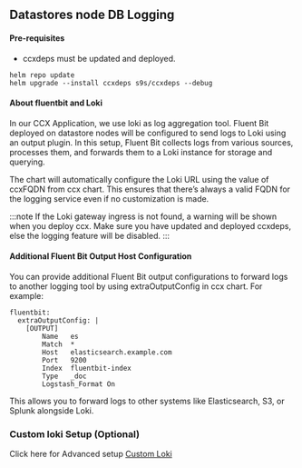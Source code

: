 ## Datastores node DB Logging
#### Pre-requisites

* ccxdeps must be updated and deployed.
```
helm repo update
helm upgrade --install ccxdeps s9s/ccxdeps --debug
```

#### About fluentbit and Loki
In our CCX Application, we use loki as log aggregation tool. 
Fluent Bit deployed on datastore nodes will be configured to send logs to Loki using an output plugin. In this setup, Fluent Bit collects logs from various sources, processes them, and forwards them to a Loki instance for storage and querying.

The chart will automatically configure the Loki URL using the value of ccxFQDN from ccx chart. This ensures that there’s always a valid FQDN for the logging service even if no customization is made.

:::note
If the Loki gateway ingress is not found, a warning will be shown when you deploy ccx. Make sure you have updated and deployed ccxdeps, else the logging feature will be disabled.
:::


#### Additional Fluent Bit Output Host Configuration

You can provide additional Fluent Bit output configurations to forward logs to another logging tool by using extraOutputConfig in ccx chart. For example:
```
fluentbit:
  extraOutputConfig: |
    [OUTPUT]
        Name   es
        Match  *
        Host   elasticsearch.example.com
        Port   9200
        Index  fluentbit-index
        Type   _doc
        Logstash_Format On
```
This allows you to forward logs to other systems like Elasticsearch, S3, or Splunk alongside Loki.

### Custom loki Setup (Optional)
Click here for Advanced setup [Custom Loki](Custom-Loki.md)
